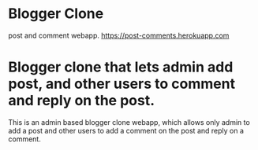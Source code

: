 # Blogger Clone
post and comment webapp.
https://post-comments.herokuapp.com


# Blogger clone that lets admin add post, and other users to comment and reply on the post.

This is an admin based blogger clone webapp, which allows only admin to add a post and other users to add a comment on the post
and reply on a comment.
